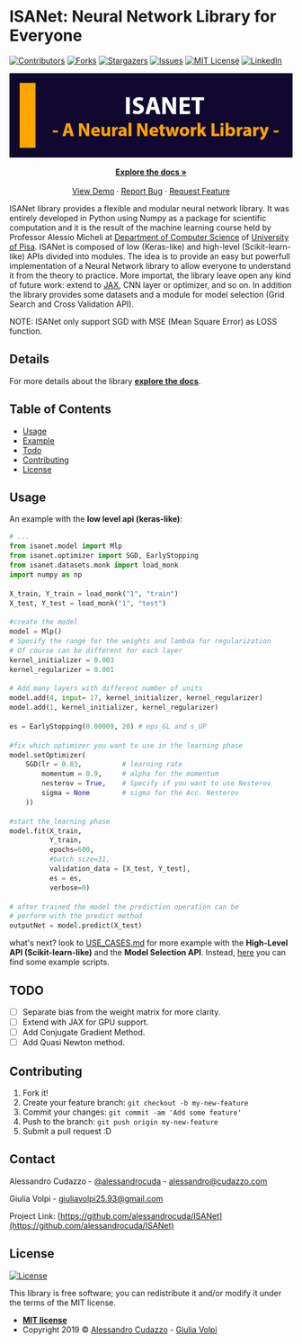 # ISANet: Neural Network Library for Everyone
[![Contributors][contributors-shield]][contributors-url]
[![Forks][forks-shield]][forks-url]
[![Stargazers][stars-shield]][stars-url]
[![Issues][issues-shield]][issues-url]
[![MIT License][license-shield]][license-url]
[![LinkedIn][linkedin-shield]][linkedin-url]

<!-- PROJECT LOGO -->
<p align="center">
  <a href="https://github.com/alessandrocuda/ISANet">
    <img src="logo/Logo.png" alt="Logo" width=auto height=auto>
  </a>

  <p align="center">
    <a href="https://alessandrocudazzo.it/ISANet"><strong>Explore the docs »</strong></a>
    <br />
    <br />
    <a href="https://github.com/alessandrocuda/ISANet">View Demo</a>
    ·
    <a href="https://github.com/alessandrocuda/ISANet/issues">Report Bug</a>
    ·
    <a href="https://github.com/alessandrocuda/ISANet/issues">Request Feature</a>
  </p>
</p>



ISANet library provides a flexible and modular neural network library. It was entirely developed in Python using Numpy as a package for scientific computation and it is the result of the machine learning course held by Professor Alessio Micheli at [Department of Computer Science](https://www.di.unipi.it/en/) of [University of Pisa](https://www.unipi.it/index.php/english). ISANet is composed of low (Keras-like) and high-level (Scikit-learn-like) APIs divided into modules. The idea is to provide an easy but powerfull implementation of a Neural Network library to allow everyone to understand it from the theory to practice. More importat, the library leave open any kind of future work: extend to [JAX](https://github.com/google/jax), CNN layer or optimizer, and so on. In addition the library provides some datasets and a module for model selection (Grid Search and Cross Validation API).

NOTE: ISANet only support SGD with MSE (Mean Square Error) as LOSS function.

## Details
For more details about the library <a href="https://alessandrocudazzo.it/ISANet"><strong>explore the docs</strong></a>.

## Table of Contents 
- [Usage](#usage)
- [Example](#example)
- [Todo](#todo)
- [Contributing](#contributing)
- [License](#license)

## Usage

An example with the **low level api (keras-like)**:

```python
# ...
from isanet.model import Mlp
from isanet.optimizer import SGD, EarlyStopping
from isanet.datasets.monk import load_monk
import numpy as np

X_train, Y_train = load_monk("1", "train")
X_test, Y_test = load_monk("1", "test")

#create the model
model = Mlp()
# Specify the range for the weights and lambda for regularization
# Of course can be different for each layer
kernel_initializer = 0.003 
kernel_regularizer = 0.001

# Add many layers with different number of units
model.add(4, input= 17, kernel_initializer, kernel_regularizer)
model.add(1, kernel_initializer, kernel_regularizer)

es = EarlyStopping(0.00009, 20) # eps_GL and s_UP

#fix which optimizer you want to use in the learning phase
model.setOptimizer(
    SGD(lr = 0.83,          # learning rate
        momentum = 0.9,     # alpha for the momentum
        nesterov = True,    # Specify if you want to use Nesterov
        sigma = None        # sigma for the Acc. Nesterov
    ))

#start the learning phase
model.fit(X_train,
          Y_train, 
          epochs=600, 
          #batch_size=31,
          validation_data = [X_test, Y_test],
          es = es,
          verbose=0) 
            
# after trained the model the prediction operation can be
# perform with the predict method
outputNet = model.predict(X_test)
```

what's next? look to [USE_CASES.md](https://github.com/alessandrocuda/ISANet/blob/master/examples/USE_CASES.md) for more example with the **High-Level API (Scikit-learn-like)** and the **Model Selection API**. Instead, [here](https://github.com/alessandrocuda/ISANet/blob/master/examples/README.md) you can find some example scripts.


## TODO
- [ ] Separate bias from the weight matrix for more clarity.
- [ ] Extend with JAX for GPU support.
- [ ] Add Conjugate Gradient Method.
- [ ] Add Quasi Newton method. 

## Contributing
 
1. Fork it!
2. Create your feature branch: `git checkout -b my-new-feature`
3. Commit your changes: `git commit -am 'Add some feature'`
4. Push to the branch: `git push origin my-new-feature`
5. Submit a pull request :D

<!-- CONTACT -->
## Contact

Alessandro Cudazzo - [@alessandrocuda](https://twitter.com/alessandrocuda) - alessandro@cudazzo.com

Giulia Volpi - giuliavolpi25.93@gmail.com

Project Link: [https://github.com/alessandrocuda/ISANet](https://github.com/alessandrocuda/ISANet)


<!-- LICENSE -->
## License
[![License](http://img.shields.io/:license-mit-blue.svg?style=flat-square)](http://badges.mit-license.org)

This library is free software; you can redistribute it and/or modify it under
the terms of the MIT license.

- **[MIT license](LICENSE)**
- Copyright 2019 ©  <a href="https://alessandrocudazzo.it" target="_blank">Alessandro Cudazzo</a> - <a href="mailto:giuliavolpi25.93@gmail.com">Giulia Volpi</a>




<!-- MARKDOWN LINKS & IMAGES -->
<!-- https://www.markdownguide.org/basic-syntax/#reference-style-links -->
[contributors-shield]: https://img.shields.io/github/contributors/alessandrocuda/ISANet.svg?style=flat-square
[contributors-url]: https://github.com/alessandrocuda/ISANet/graphs/contributors
[forks-shield]: https://img.shields.io/github/forks/alessandrocuda/ISANet.svg?style=flat-square
[forks-url]: https://github.com/alessandrocuda/ISANet/network/members
[stars-shield]: https://img.shields.io/github/stars/alessandrocuda/ISANet.svg?style=flat-square
[stars-url]: https://github.com/alessandrocuda/ISANet/stargazers
[issues-shield]: https://img.shields.io/github/issues/alessandrocuda/ISANet.svg?style=flat-square
[issues-url]: https://github.com/alessandrocuda/ISANet/issues
[license-shield]: https://img.shields.io/github/license/alessandrocuda/ISANet.svg?style=flat-square
[license-url]: https://github.com/alessandrocuda/ISANet/blob/master/LICENSE
[linkedin-shield]: https://img.shields.io/badge/-LinkedIn-black.svg?style=flat-square&logo=linkedin&colorB=555
[linkedin-url]: https://www.linkedin.com/in/alessandro-cudazzo-0207b1137/